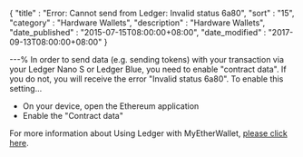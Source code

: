 {
"title" : "Error: Cannot send from Ledger: Invalid status 6a80",
"sort" : "15",
"category" : "Hardware Wallets",
"description" : "Hardware Wallets",
"date_published" : "2015-07-15T08:00:00+08:00",
"date_modified" : "2017-09-13T08:00:00+08:00"
}

---%
In order to send data (e.g. sending tokens) with your transaction via your Ledger Nano S or Ledger Blue, you need to enable "contract data". If you do not, you will receive the error "Invalid status 6a80". To enable this setting...

* On your device, open the Ethereum application
* Enable the "Contract data"

For more information about Using Ledger with MyEtherWallet, [please click here](https://myetherwallet.github.io/knowledge-base/migration/moving-from-private-key-to-ledger-hardware-wallet.html).
